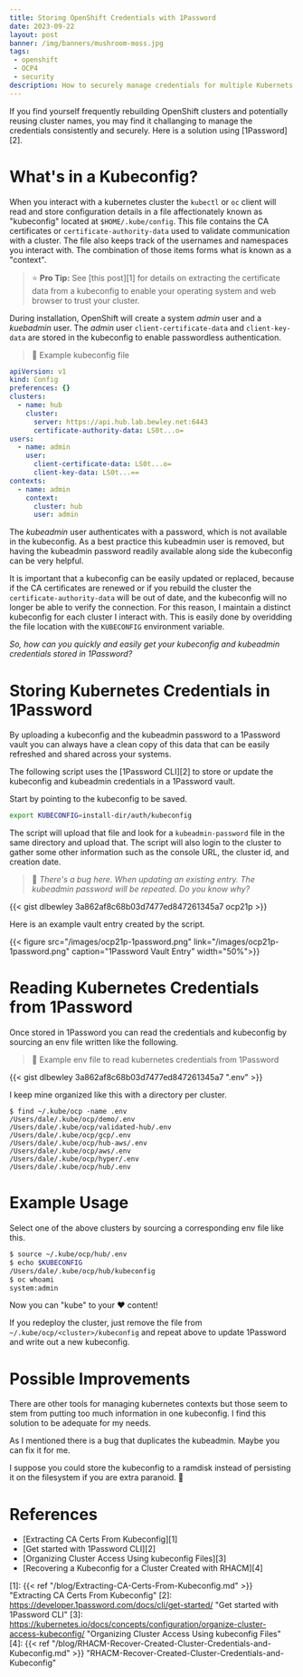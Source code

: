 ```yaml
---
title: Storing OpenShift Credentials with 1Password
date: 2023-09-22
layout: post
banner: /img/banners/mushroom-moss.jpg
tags:
 - openshift
 - OCP4
 - security
description: How to securely manage credentials for multiple Kubernets clusters using 1Password
---
```


If you find yourself frequently rebuilding OpenShift clusters and potentially reusing cluster names, you may find it challanging to manage the credentials consistently and securely. Here is a solution using [1Password][2].

<!--more-->

# What's in a Kubeconfig?

When you interact with a kubernetes cluster the `kubectl` or `oc` client will read and store configuration details in a file affectionately known as "kubeconfig" located at `$HOME/.kube/config`. This file contains the CA certificates or `certificate-authority-data` used to validate communication with a cluster. The file also keeps track of the usernames and namespaces you interact with. The combination of those items forms what is known as a "context".

> :star: **Pro Tip:**
> See [this post][1] for details on extracting the certificate data from a kubeconfig to enable your operating system and web browser to trust your cluster.

During installation, OpenShift will create a system _admin_ user and a _kuebadmin_ user. The _admin_ user `client-certificate-data` and `client-key-data` are stored in the kubeconfig to enable passwordless authentication.

> :notebook: Example kubeconfig file
```yaml
apiVersion: v1
kind: Config
preferences: {}
clusters:
  - name: hub
    cluster:
      server: https://api.hub.lab.bewley.net:6443
      certificate-authority-data: LS0t...o=
users:
  - name: admin
    user:
      client-certificate-data: LS0t...o=
      client-key-data: LS0t...==
contexts:
  - name: admin
    context:
      cluster: hub
      user: admin
```

The _kubeadmin_ user authenticates with a password, which is not available in the kubeconfig. As a best practice this kubeadmin user is removed, but having the kubeadmin password readily available along side the kubeconfig can be very helpful.

It is important that a kubeconfig can be easily updated or replaced, because if the CA certificates are renewed or if you rebuild the cluster the `certificate-authority-data` will be out of date, and the kubeconfig will no longer be able to verify the connection. For this reason, I maintain a distinct kubeconfig for each cluster I interact with. This is easily done by overidding the file location with the `KUBECONFIG` environment variable. 

_So, how can you quickly and easily get your kubeconfig and kubeadmin credentials stored in 1Password?_

# Storing Kubernetes Credentials in 1Password

By uploading a kubeconfig and the kubeadmin password to a 1Password vault you can always have a clean copy of this data that can be easily refreshed and shared across your systems.

The following script uses the [1Password CLI][2] to store or update the kubeconfig and kubeadmin credentials in a 1Password vault.

Start by pointing to the kubeconfig to be saved.

```bash
export KUBECONFIG=install-dir/auth/kubeconfig
```

The script will upload that file and look for a `kubeadmin-password` file in the same directory and upload that. The script will also login to the cluster to gather some other information such as the console URL, the cluster id, and creation date.

> :notebook: _There's a bug here. When updating an existing entry. The kubeadmin password will be repeated. Do you know why?_

{{< gist dlbewley 3a862af8c68b03d7477ed847261345a7 ocp21p >}}

Here is an example vault entry created by the script.

{{< figure src="/images/ocp21p-1password.png" link="/images/ocp21p-1password.png"  caption="1Password Vault Entry" width="50%">}}

# Reading Kubernetes Credentials from 1Password

Once stored in 1Password you can read the credentials and kubeconfig by sourcing an env file written like the following. 

> :notebook: Example env file to read kubernetes credentials from 1Password

{{< gist dlbewley 3a862af8c68b03d7477ed847261345a7 ".env" >}}

I keep mine organized like this with a directory per cluster.

```shell
$ find ~/.kube/ocp -name .env
/Users/dale/.kube/ocp/demo/.env
/Users/dale/.kube/ocp/validated-hub/.env
/Users/dale/.kube/ocp/gcp/.env
/Users/dale/.kube/ocp/hub-aws/.env
/Users/dale/.kube/ocp/aws/.env
/Users/dale/.kube/ocp/hyper/.env
/Users/dale/.kube/ocp/hub/.env
```

# Example Usage

Select one of the above clusters by sourcing a corresponding env file like this.

```bash
$ source ~/.kube/ocp/hub/.env
$ echo $KUBECONFIG
/Users/dale/.kube/ocp/hub/kubeconfig
$ oc whoami
system:admin
```

Now you can "kube" to your :hearts: content!

If you redeploy the cluster, just remove the file from `~/.kube/ocp/<cluster>/kubeconfig` and repeat above to update 1Password and write out a new kubeconfig.

# Possible Improvements

There are other tools for managing kubernetes contexts but those seem to stem from putting too much information in one kubeconfig. I find this solution to be adequate for my needs.

As I mentioned there is a bug that duplicates the kubeadmin. Maybe you can fix it for me.

I suppose you could store the kubeconfig to a ramdisk instead of persisting it on the filesystem if you are extra paranoid. :shrug:
# References

* [Extracting CA Certs From Kubeconfig][1]
* [Get started with 1Password CLI][2]
* [Organizing Cluster Access Using kubeconfig Files][3]
* [Recovering a Kubeconfig for a Cluster Created with RHACM][4]

[1]: {{< ref "/blog/Extracting-CA-Certs-From-Kubeconfig.md" >}} "Extracting CA Certs From Kubeconfig"
[2]: <https://developer.1password.com/docs/cli/get-started/> "Get started with 1Password CLI"
[3]: <https://kubernetes.io/docs/concepts/configuration/organize-cluster-access-kubeconfig/> "Organizing Cluster Access Using kubeconfig Files"
[4]: {{< ref "/blog/RHACM-Recover-Created-Cluster-Credentials-and-Kubeconfig.md" >}} "RHACM-Recover-Created-Cluster-Credentials-and-Kubeconfig"
